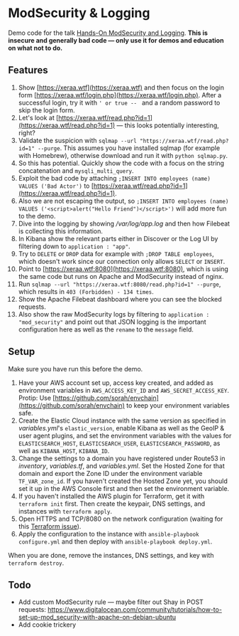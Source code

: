 # ModSecurity & Logging

Demo code for the talk [Hands-On ModSecurity and Logging](https://speakerdeck.com/xeraa/hands-on-modsecurity-and-logging). **This is insecure and generally bad code — only use it for demos and education on what not to do.**



## Features

1. Show [https://xeraa.wtf](https://xeraa.wtf) and then focus on the login form [https://xeraa.wtf/login.php](https://xeraa.wtf/login.php). After a successful login, try it with `' or true -- ` and a random password to skip the login form.
1. Let's look at [https://xeraa.wtf/read.php?id=1](https://xeraa.wtf/read.php?id=1) — this looks potentially interesting, right?
1. Validate the suspicion with `sqlmap --url "https://xeraa.wtf/read.php?id=1" --purge`. This assumes you have installed sqlmap (for example with Homebrew), otherwise download and run it with `python sqlmap.py`.
1. So this has potential. Quickly show the code with a focus on the string concatenation and `mysqli_multi_query`.
1. Exploit the bad code by attaching `;INSERT INTO employees (name) VALUES ('Bad Actor')` to [https://xeraa.wtf/read.php?id=1](https://xeraa.wtf/read.php?id=1).
1. Also we are not escaping the output, so `;INSERT INTO employees (name) VALUES ('<script>alert("Hello Friend")</script>')` will add more fun to the demo.
1. Dive into the logging by showing */var/log/app.log* and then how Filebeat is collecting this information.
1. In Kibana show the relevant parts either in Discover or the Log UI by filtering down to `application : "app"`.
1. Try to `DELETE` or `DROP` data for example with `;DROP TABLE employees`, which doesn't work since our connection only allows `SELECT` or `INSERT`.
1. Point to [https://xeraa.wtf:8080](https://xeraa.wtf:8080), which is using the same code but runs on Apache and ModSecurity instead of nginx.
1. Run `sqlmap --url "https://xeraa.wtf:8080/read.php?id=1" --purge`, which results in `403 (Forbidden) - 134 times`.
1. Show the Apache Filebeat dashboard where you can see the blocked requests.
1. Also show the raw ModSecurity logs by filtering to `application : "mod_security"` and point out that JSON logging is the important configuration here as well as the `rename` to the `message` field.



## Setup

Make sure you have run this before the demo.

1. Have your AWS account set up, access key created, and added as environment variables in `AWS_ACCESS_KEY_ID` and `AWS_SECRET_ACCESS_KEY`. Protip: Use [https://github.com/sorah/envchain](https://github.com/sorah/envchain) to keep your environment variables safe.
1. Create the Elastic Cloud instance with the same version as specified in *variables.yml*'s `elastic_version`, enable Kibana as well as the GeoIP & user agent plugins, and set the environment variables with the values for `ELASTICSEARCH_HOST`, `ELASTICSEARCH_USER`, `ELASTICSEARCH_PASSWORD`, as well as `KIBANA_HOST`, `KIBANA_ID`.
1. Change the settings to a domain you have registered under Route53 in *inventory*, *variables.tf*, and *variables.yml*. Set the Hosted Zone for that domain and export the Zone ID under the environment variable `TF_VAR_zone_id`. If you haven't created the Hosted Zone yet, you should set it up in the AWS Console first and then set the environment variable.
1. If you haven't installed the AWS plugin for Terraform, get it with `terraform init` first. Then create the keypair, DNS settings, and instances with `terraform apply`.
1. Open HTTPS and TCP/8080 on the network configuration (waiting for this [Terraform issue](https://github.com/terraform-providers/terraform-provider-aws/issues/700)).
1. Apply the configuration to the instance with `ansible-playbook configure.yml` and then deploy with `ansible-playbook deploy.yml`.

When you are done, remove the instances, DNS settings, and key with `terraform destroy`.



## Todo

* Add custom ModSecurity rule — maybe filter out Shay in POST requests: https://www.digitalocean.com/community/tutorials/how-to-set-up-mod_security-with-apache-on-debian-ubuntu
* Add cookie trickery
